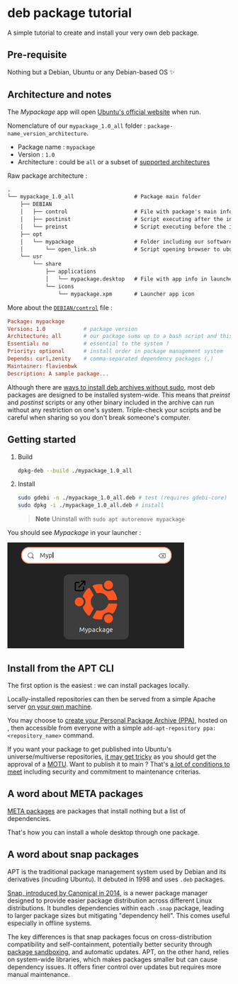 # deb package tutorial

A simple tutorial to create and install your very own deb package.

## Pre-requisite

Nothing but a Debian, Ubuntu or any Debian-based OS :sparkles:

## Architecture and notes

The _Mypackage_ app will open [Ubuntu's official website](https://ubuntu.com) when run.

Nomenclature of our `mypackage_1.0_all` folder : `package-name_version_architecture`.

- Package name : `mypackage`
- Version : `1.0`
- Architecture : could be `all` or a subset of [supported architectures](https://wiki.debian.org/SupportedArchitectures)

Raw package architecture :

```txt
.
└── mypackage_1.0_all                   # Package main folder
    ├── DEBIAN
    │   ├── control                     # File with package's main info
    │   ├── postinst                    # Script executing after the install
    │   └── preinst                     # Script executing before the install
    ├── opt
    │   └── mypackage                   # Folder including our software
    │       └── open_link.sh            # Script opening browser to ubuntu.com
    └── usr
        └── share
            ├── applications
            │   └── mypackage.desktop   # File with app info in launcher
            └── icons
                └── mypackage.xpm       # Launcher app icon
```

More about the [`DEBIAN/control`](./mypackage_1.0_all/DEBIAN/control) file :

```conf
Package: mypackage
Version: 1.0            # package version
Architecture: all       # our package sums up to a bash script and this is POSIX
Essential: no           # essential to the system ?
Priority: optional      # install order in package management system
Depends: curl,zenity    # comma-separated dependency packages (,)
Maintainer: flavienbwk
Description: A sample package...
```

Although there are [ways to install deb archives without sudo](https://askubuntu.com/a/342/611107), most deb packages are designed to be installed system-wide. This means that _preinst_ and _postinst_ scripts or any other binary included in the archive can run without any restriction on one's system. Triple-check your scripts and be careful when sharing so you don't break someone's computer.

## Getting started

1. Build

    ```bash
    dpkg-deb --build ./mypackage_1.0_all
    ```

2. Install

    ```bash
    sudo gdebi -n ./mypackage_1.0_all.deb # test (requires gdebi-core)
    sudo dpkg -i ./mypackage_1.0_all.deb # install
    ```

    > **Note**
    > Uninstall with `sudo apt autoremove mypackage`

You should see _Mypackage_ in your launcher :

![Mypackage launcher icon](./images/launcher.png)

## Install from the APT CLI

The first option is the easiest : we can install packages locally.

Locally-installed repositories can then be served from a simple Apache server [on your own machine](https://github.com/flavienbwk/apt-mirror-docker).

You may choose to [create your Personal Package Archive (PPA)](https://help.launchpad.net/Packaging/PPA), hosted on , then accessible from everyone with a simple `add-apt-repository ppa:<repository_name>` command.

<!--
Thank you ChatGPT for pointing out resources. It's not easy to get all details about the full publishing procedure :
https://chat.openai.com/share/b825067e-754c-4516-933a-2e569772c6fa
-->

If you want your package to get published into Ubuntu's universe/multiverse repositories, [it may get tricky](https://wiki.ubuntu.com/REVU2Spec) as you should get the approval of a [MOTU](https://wiki.ubuntu.com/MOTU). Want to publish it to main ? That's [a lot of conditions to meet](https://github.com/canonical/ubuntu-mir#main-inclusion-requirements) including security and commitment to maintenance criterias.

## A word about META packages

[META packages](https://terokarvinen.com/2011/create-deb-metapackage-in-5-minutes/) are packages that install nothing but a list of dependencies.

That's how you can install a whole desktop through one package.

## A word about snap packages

APT is the traditional package management system used by Debian and its derivatives (incuding Ubuntu). It debuted in 1998 and uses `.deb` packages.

[Snap, introduced by Canonical in 2014](https://snapcraft.io/docs/creating-a-snap), is a newer package manager designed to provide easier package distribution across different Linux distributions. It bundles dependencies within each `.snap` package, leading to larger package sizes but mitigating "dependency hell". This comes useful especially in offline systems.

The key differences is that snap packages focus on cross-distribution compatibility and self-containment, potentially better security through [package sandboxing](https://snapcraft.io/docs/creating-a-snap), and automatic updates. APT, on the other hand, relies on system-wide libraries, which makes packages smaller but can cause dependency issues. It offers finer control over updates but requires more manual maintenance.
